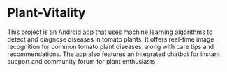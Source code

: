 # Plant-Vitality
This project is an Android app that uses machine learning algorithms to detect and diagnose diseases in tomato plants. It offers real-time image recognition for common tomato plant diseases, along with care tips and recommendations. The app also features an integrated chatbot for instant support and community forum for plant enthusiasts.
